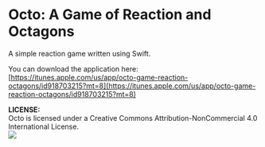 Octo: A Game of Reaction and Octagons
====

A simple reaction game written using Swift.

You can download the application here: [https://itunes.apple.com/us/app/octo-game-reaction-octagons/id918703215?mt=8](https://itunes.apple.com/us/app/octo-game-reaction-octagons/id918703215?mt=8)

<b>LICENSE:</b><br />
Octo is licensed under a Creative Commons Attribution-NonCommercial 4.0 International License.<br />
<a href="http://creativecommons.org/licenses/by-nc/4.0/"><img src="https://i.creativecommons.org/l/by-nc/4.0/88x31.png" /></a><br />
